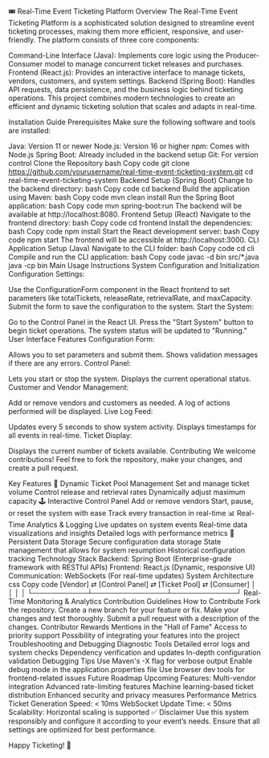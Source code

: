 🎟️ Real-Time Event Ticketing Platform
Overview
The Real-Time Event Ticketing Platform is a sophisticated solution designed to streamline event ticketing processes, making them more efficient, responsive, and user-friendly. The platform consists of three core components:

Command-Line Interface (Java): Implements core logic using the Producer-Consumer model to manage concurrent ticket releases and purchases.
Frontend (React.js): Provides an interactive interface to manage tickets, vendors, customers, and system settings.
Backend (Spring Boot): Handles API requests, data persistence, and the business logic behind ticketing operations.
This project combines modern technologies to create an efficient and dynamic ticketing solution that scales and adapts in real-time.

Installation Guide
Prerequisites
Make sure the following software and tools are installed:

Java: Version 11 or newer
Node.js: Version 16 or higher
npm: Comes with Node.js
Spring Boot: Already included in the backend setup
Git: For version control
Clone the Repository
bash
Copy code
git clone https://github.com/yourusername/real-time-event-ticketing-system.git
cd real-time-event-ticketing-system
Backend Setup (Spring Boot)
Change to the backend directory:
bash
Copy code
cd backend
Build the application using Maven:
bash
Copy code
mvn clean install
Run the Spring Boot application:
bash
Copy code
mvn spring-boot:run
The backend will be available at http://localhost:8080.
Frontend Setup (React)
Navigate to the frontend directory:
bash
Copy code
cd frontend
Install the dependencies:
bash
Copy code
npm install
Start the React development server:
bash
Copy code
npm start
The frontend will be accessible at http://localhost:3000.
CLI Application Setup (Java)
Navigate to the CLI folder:
bash
Copy code
cd cli
Compile and run the CLI application:
bash
Copy code
javac -d bin src/*.java
java -cp bin Main
Usage Instructions
System Configuration and Initialization
Configuration Settings:

Use the ConfigurationForm component in the React frontend to set parameters like totalTickets, releaseRate, retrievalRate, and maxCapacity.
Submit the form to save the configuration to the system.
Start the System:

Go to the Control Panel in the React UI.
Press the "Start System" button to begin ticket operations. The system status will be updated to "Running."
User Interface Features
Configuration Form:

Allows you to set parameters and submit them.
Shows validation messages if there are any errors.
Control Panel:

Lets you start or stop the system.
Displays the current operational status.
Customer and Vendor Management:

Add or remove vendors and customers as needed.
A log of actions performed will be displayed.
Live Log Feed:

Updates every 5 seconds to show system activity.
Displays timestamps for all events in real-time.
Ticket Display:

Displays the current number of tickets available.
Contributing
We welcome contributions! Feel free to fork the repository, make your changes, and create a pull request.

Key Features
🎢 Dynamic Ticket Pool Management
Set and manage ticket volume
Control release and retrieval rates
Dynamically adjust maximum capacity
🕹️ Interactive Control Panel
Add or remove vendors
Start, pause, or reset the system with ease
Track every transaction in real-time
📊 Real-Time Analytics & Logging
Live updates on system events
Real-time data visualizations and insights
Detailed logs with performance metrics
💾 Persistent Data Storage
Secure configuration data storage
State management that allows for system resumption
Historical configuration tracking
Technology Stack
Backend: Spring Boot (Enterprise-grade framework with RESTful APIs)
Frontend: React.js (Dynamic, responsive UI)
Communication: WebSockets (For real-time updates)
System Architecture
css
Copy code
[Vendor] ⇄ [Control Panel] ⇄ [Ticket Pool] ⇄ [Consumer]
    │           │               │             │
    └───────────┴───────────────┴─────────────┘
         Real-Time Monitoring & Analytics
Contribution Guidelines
How to Contribute
Fork the repository.
Create a new branch for your feature or fix.
Make your changes and test thoroughly.
Submit a pull request with a description of the changes.
Contributor Rewards
Mentions in the "Hall of Fame"
Access to priority support
Possibility of integrating your features into the project
Troubleshooting and Debugging
Diagnostic Tools
Detailed error logs and system checks
Dependency verification and updates
In-depth configuration validation
Debugging Tips
Use Maven's -X flag for verbose output
Enable debug mode in the application.properties file
Use browser dev tools for frontend-related issues
Future Roadmap
Upcoming Features:
 Multi-vendor integration
 Advanced rate-limiting features
 Machine learning-based ticket distribution
 Enhanced security and privacy measures
Performance Metrics
Ticket Generation Speed: < 10ms
WebSocket Update Time: < 50ms
Scalability: Horizontal scaling is supported ✅
Disclaimer
Use this system responsibly and configure it according to your event’s needs. Ensure that all settings are optimized for best performance.

Happy Ticketing! 🎉


